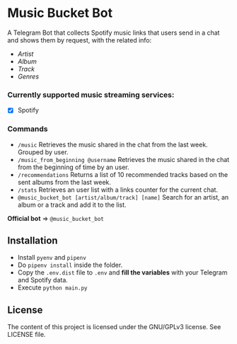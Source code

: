 # Music Bucket Bot

A Telegram Bot that collects Spotify music links that users send in a chat and shows them by request, 
with the related info:
- *Artist*
- *Album*
- *Track*
- *Genres*

### Currently supported music streaming services:
- [x] Spotify

### Commands
- ```/music``` Retrieves the music shared in the chat from the last week. Grouped by user.
- ```/music_from_beginning @username``` Retrieves the music shared in the chat from the beginning of time by an user.
- ```/recommendations``` Returns a list of 10 recommended tracks based on the sent albums from the last week.
- ```/stats``` Retrieves an user list with a links counter for the current chat.
- ```@music_bucket_bot [artist/album/track] [name]``` Search for an artist, an album or a track and add it to the list.


**Official bot** => ```@music_bucket_bot```

## Installation
- Install ```pyenv``` and ```pipenv```
- Do ```pipenv install``` inside the folder.
- Copy the ```.env.dist``` file to ```.env``` and **fill the variables** with your Telegram and Spotify data.
- Execute ```python main.py```

## License
The content of this project is licensed under the GNU/GPLv3 license. See LICENSE file.
